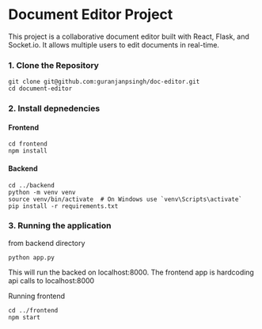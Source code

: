 # Document Editor Project

This project is a collaborative document editor built with React, Flask, and Socket.io. It allows multiple users to edit documents in real-time.

### 1. Clone the Repository

```
git clone git@github.com:guranjanpsingh/doc-editor.git
cd document-editor
```

### 2. Install depnedencies

#### Frontend

```
cd frontend
npm install
```

#### Backend

```
cd ../backend
python -m venv venv
source venv/bin/activate  # On Windows use `venv\Scripts\activate`
pip install -r requirements.txt
```

### 3. Running the application

from backend directory

```
python app.py
```

This will run the backed on localhost:8000. The frontend app is hardcoding api calls to localhost:8000

Running frontend

```
cd ../frontend
npm start
```
